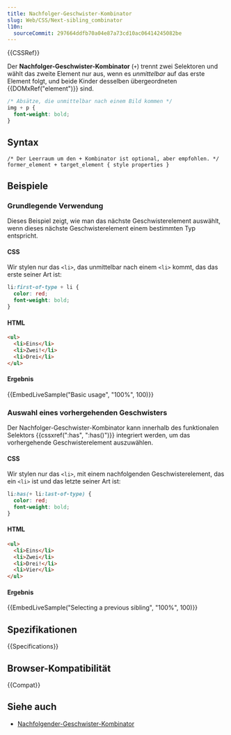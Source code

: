 ```yaml
---
title: Nachfolger-Geschwister-Kombinator
slug: Web/CSS/Next-sibling_combinator
l10n:
  sourceCommit: 297664ddfb70a04e87a73cd10ac06414245082be
---
```


{{CSSRef}}

Der **Nachfolger-Geschwister-Kombinator** (`+`) trennt zwei Selektoren und wählt das zweite Element nur aus, wenn es _unmittelbar_ auf das erste Element folgt, und beide Kinder desselben übergeordneten {{DOMxRef("element")}} sind.

```css
/* Absätze, die unmittelbar nach einem Bild kommen */
img + p {
  font-weight: bold;
}
```

## Syntax

```css-nolint
/* Der Leerraum um den + Kombinator ist optional, aber empfohlen. */
former_element + target_element { style properties }
```

## Beispiele

### Grundlegende Verwendung

Dieses Beispiel zeigt, wie man das nächste Geschwisterelement auswählt, wenn dieses nächste Geschwisterelement einem bestimmten Typ entspricht.

#### CSS

Wir stylen nur das `<li>`, das unmittelbar nach einem `<li>` kommt, das das erste seiner Art ist:

```css
li:first-of-type + li {
  color: red;
  font-weight: bold;
}
```

#### HTML

```html
<ul>
  <li>Eins</li>
  <li>Zwei!</li>
  <li>Drei</li>
</ul>
```

#### Ergebnis

{{EmbedLiveSample("Basic usage", "100%", 100)}}

### Auswahl eines vorhergehenden Geschwisters

Der Nachfolger-Geschwister-Kombinator kann innerhalb des funktionalen Selektors {{cssxref(":has", ":has()")}} integriert werden, um das vorhergehende Geschwisterelement auszuwählen.

#### CSS

Wir stylen nur das `<li>`, mit einem nachfolgenden Geschwisterelement, das ein `<li>` ist und das letzte seiner Art ist:

```css
li:has(+ li:last-of-type) {
  color: red;
  font-weight: bold;
}
```

#### HTML

```html
<ul>
  <li>Eins</li>
  <li>Zwei</li>
  <li>Drei!</li>
  <li>Vier</li>
</ul>
```

#### Ergebnis

{{EmbedLiveSample("Selecting a previous sibling", "100%", 100)}}

## Spezifikationen

{{Specifications}}

## Browser-Kompatibilität

{{Compat}}

## Siehe auch

- [Nachfolgender-Geschwister-Kombinator](/de/docs/Web/CSS/Subsequent-sibling_combinator)
